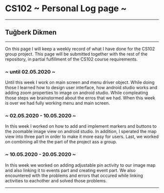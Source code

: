 # CS102 ~ Personal Log page ~
****
## Tuğberk Dikmen
****

On this page I will keep a weekly record of what I have done for the CS102 group project. 
This page will be submitted together with the rest of the repository, in partial fulfillment of the CS102 course requirements.

### ~ until 02.05.2020 ~
Until this week I work on main screen and menu driver object. While doing those I learned how to 
design user interface, how android studio works and adding zoom properties to image on android studio. 
While compleating those steps we brainstormed about the erros that we had. When this week is over we had fully working menu and main screen. 
### ~ 02.05.2020 - 10.05.2020 ~
In this week I worked on how to add and implement markers and buttons to the zoomable image view on android studio.
In addition, I sperated the map view into three part in order to make it more easy for users. Last, we worked on combining all the the part of the project ass a group.
### ~ 10.05.2020 - 20.05.2020 ~
In this week we worked on adding adjustable pin activity to our image map and also linking it to events part and creating event part.
We also encountered with the problems and errors that occured while linking activities to eachother and solved those problems.
****
